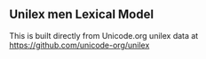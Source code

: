 Unilex men Lexical Model
----------------------

This is built directly from Unicode.org unilex data at
https://github.com/unicode-org/unilex
